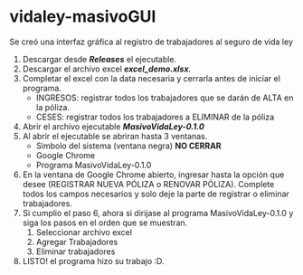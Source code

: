 # vidaley-masivoGUI
Se creó una interfaz gráfica al registro de trabajadores al seguro de vida ley

1. Descargar desde ***Releases*** el ejecutable.
2. Descargar el archivo excel ***excel_demo.xlsx***.
3. Completar el excel con la data necesaria y cerrarla antes de iniciar el programa.
   - INGRESOS: registrar todos los trabajadores que se darán de ALTA en la póliza.
   - CESES: registrar todos los trabajadores a ELIMINAR de la póliza
4. Abrir el archivo ejecutable ***MasivoVidaLey-0.1.0***
5. Al abrir el ejecutable se abriran hasta 3 ventanas.
   - Simbolo del sistema (ventana negra) **NO CERRAR**
   - Google Chrome
   - Programa MasivoVidaLey-0.1.0
6. En la ventana de Google Chrome abierto, ingresar hasta la opción que desee (REGISTRAR NUEVA PÓLIZA o RENOVAR PÓLIZA). Complete todos los campos necesarios y solo deje la parte de registrar o eliminar trabajadores.
7. Si cumplio el paso 6, ahora si dirijase al programa MasivoVidaLey-0.1.0 y siga los pasos en el orden que se muestran.
   1. Seleccionar archivo excel
   2. Agregar Trabajadores
   3. Eliminar trabajadores
8. LISTO! el programa hizo su trabajo :D.
